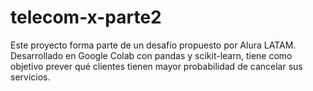 # telecom-x-parte2
Este proyecto forma parte de un desafío propuesto por Alura LATAM. Desarrollado en Google Colab con pandas y scikit-learn, tiene como objetivo prever qué clientes tienen mayor probabilidad de cancelar sus servicios.
